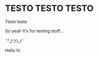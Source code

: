 # TESTO TESTO TESTO

Testo
  testo
  
So yeah
  It's for testing stuff...
  
  ¯*\_(ツ)_/¯

  Hello hi.
